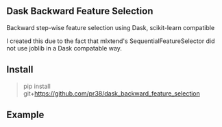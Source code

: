 ## Dask Backward Feature Selection
Backward step-wise feature selection using Dask, scikit-learn compatible

I created this due to the fact that mlxtend's SequentialFeatureSelector did not use joblib in a Dask compatable way.


Install
-------

> pip install git+https://github.com/pr38/dask_backward_feature_selection


Example
-------
